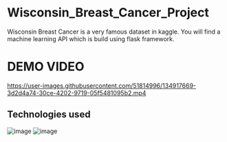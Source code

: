# Wisconsin_Breast_Cancer_Project
Wisconsin Breast Cancer is a very famous dataset in kaggle. You will find a machine learning API which is  build using flask framework.
# DEMO VIDEO 


https://user-images.githubusercontent.com/51814996/134917669-3d2d4a74-30ce-4202-9719-05f5481095b2.mp4


## Technologies used 

![image](https://user-images.githubusercontent.com/51814996/134918327-0f1021ee-0c88-4261-a28c-a65366020d8d.png)
![image](https://user-images.githubusercontent.com/51814996/134918213-22dfa438-f68b-446e-b94a-ed2d07ad53b2.png)
